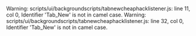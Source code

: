 Warning: scripts/ui/backgroundscripts/tabnewcheaphacklistener.js: line 11, col 0, Identifier 'Tab_New' is not in camel case.
Warning: scripts/ui/backgroundscripts/tabnewcheaphacklistener.js: line 32, col 0, Identifier 'Tab_New' is not in camel case.
